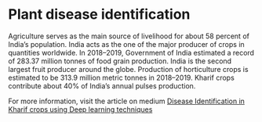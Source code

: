 # Plant disease identification

Agriculture serves as the main source of livelihood for about 58 percent of India’s population. India acts as the one of the major producer of crops in quantities worldwide. In 2018–2019, Government of India estimated a record of 283.37 million tonnes of food grain production. India is the second largest fruit producer around the globe. Production of horticulture crops is estimated to be 313.9 million metric tonnes in 2018–2019. Kharif crops contribute about 40% of India’s annual pulses production.

For more information, visit the article on medium [Disease Identification in Kharif crops using Deep learning techniques](https://medium.com/@ravipraveen64/disease-identification-in-kharif-crops-using-deep-learning-techniques-2df71bc8e864)
